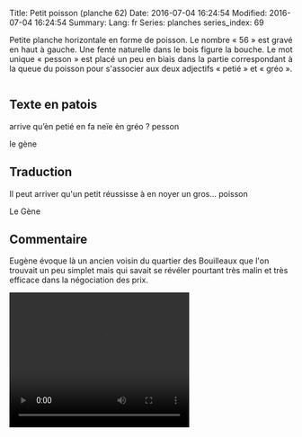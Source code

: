 Title: Petit poisson (planche 62)
Date: 2016-07-04 16:24:54
Modified: 2016-07-04 16:24:54
Summary: 
Lang: fr
Series: planches
series_index: 69

<p style="text-align:justify;">Petite planche horizontale en forme de
poisson. Le nombre « 56 » est gravé en haut à gauche. Une fente
naturelle dans le bois figure la bouche. Le mot unique « pesson » est
placé un peu en biais dans la partie correspondant à la queue du
poisson pour s'associer aux deux adjectifs « petié » et « gréo ».</p>

<figure class="image-block" style="float: center;">
  <img alt="" src="{static}/images/planche_62.png">
  <figcaption style="max-width: 700px"></figcaption>
</figure>


## Texte en patois

arrive qu’èn petié en fa neïe èn gréo ?  pesson

le gène

## Traduction

Il peut arriver qu'un petit réussisse à en noyer un gros…  poisson

Le Gène

## Commentaire

Eugène évoque là un ancien voisin du quartier des Bouilleaux que l'on
trouvait un peu simplet mais qui savait se révéler pourtant très malin
et très efficace dans la négociation des prix.

<video width="320" height="240" controls>
  <source src="https://d1njpgd0ygatdn.cloudfront.net/video_62.mp4" type="video/mp4">
</video>
